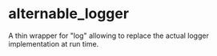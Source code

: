 # alternable_logger
A thin wrapper for "log" allowing to replace the actual logger implementation at run time.
